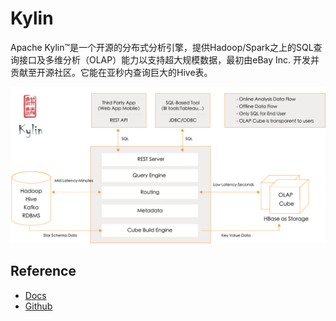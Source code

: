 # Kylin

Apache Kylin™是一个开源的分布式分析引擎，提供Hadoop/Spark之上的SQL查询接口及多维分析（OLAP）能力以支持超大规模数据，最初由eBay Inc. 开发并贡献至开源社区。它能在亚秒内查询巨大的Hive表。

![Kylin Architecture](../../../assets/images/kylin_diagram.png)

## Reference

- [Docs](http://kylin.apache.org/cn/docs/)
- [Github](https://github.com/apache/kylin)
